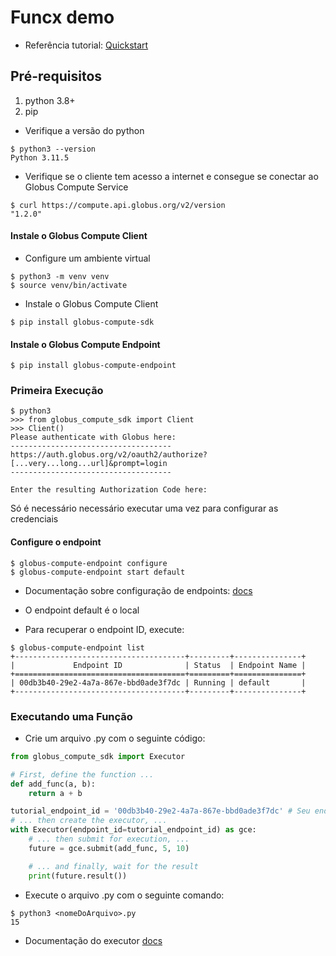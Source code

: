 # Funcx demo

- Referência tutorial: [Quickstart](https://funcx.readthedocs.io/en/latest/quickstart.html) 

## Pré-requisitos
1. python 3.8+ 
2. pip

- Verifique a versão do python
```console
$ python3 --version
Python 3.11.5
```

- Verifique se o cliente tem acesso a internet e consegue se conectar ao Globus Compute Service
```console
$ curl https://compute.api.globus.org/v2/version
"1.2.0"
```

#### Instale o Globus Compute Client

- Configure um ambiente virtual
```console
$ python3 -m venv venv
$ source venv/bin/activate
```

- Instale o Globus Compute Client
```console
$ pip install globus-compute-sdk
```

#### Instale o Globus Compute Endpoint
```console
$ pip install globus-compute-endpoint
```

### Primeira Execução
```console
$ python3
>>> from globus_compute_sdk import Client
>>> Client()
Please authenticate with Globus here:
------------------------------------
https://auth.globus.org/v2/oauth2/authorize?[...very...long...url]&prompt=login
------------------------------------

Enter the resulting Authorization Code here:
```
Só é necessário necessário executar uma vez para configurar as credenciais


#### Configure o endpoint
```console
$ globus-compute-endpoint configure
$ globus-compute-endpoint start default
```
- Documentação sobre configuração de endpoints: [docs](https://funcx.readthedocs.io/en/latest/endpoints.html) 

- O endpoint default é o local
- Para recuperar o endpoint ID, execute:

```console
$ globus-compute-endpoint list
+--------------------------------------+---------+---------------+
|             Endpoint ID              | Status  | Endpoint Name |
+======================================+=========+===============+
| 00db3b40-29e2-4a7a-867e-bbd0ade3f7dc | Running | default       |
+--------------------------------------+---------+---------------+
```


### Executando uma Função
- Crie um arquivo .py com o seguinte código:

```python
from globus_compute_sdk import Executor

# First, define the function ...
def add_func(a, b):
    return a + b

tutorial_endpoint_id = '00db3b40-29e2-4a7a-867e-bbd0ade3f7dc' # Seu endpoint ID default
# ... then create the executor, ...
with Executor(endpoint_id=tutorial_endpoint_id) as gce:
    # ... then submit for execution, ...
    future = gce.submit(add_func, 5, 10)

    # ... and finally, wait for the result
    print(future.result())
```

- Execute o arquivo .py com o seguinte comando:
```console
$ python3 <nomeDoArquivo>.py
15
```

- Documentação do executor [docs](https://funcx.readthedocs.io/en/latest/executor.html)
